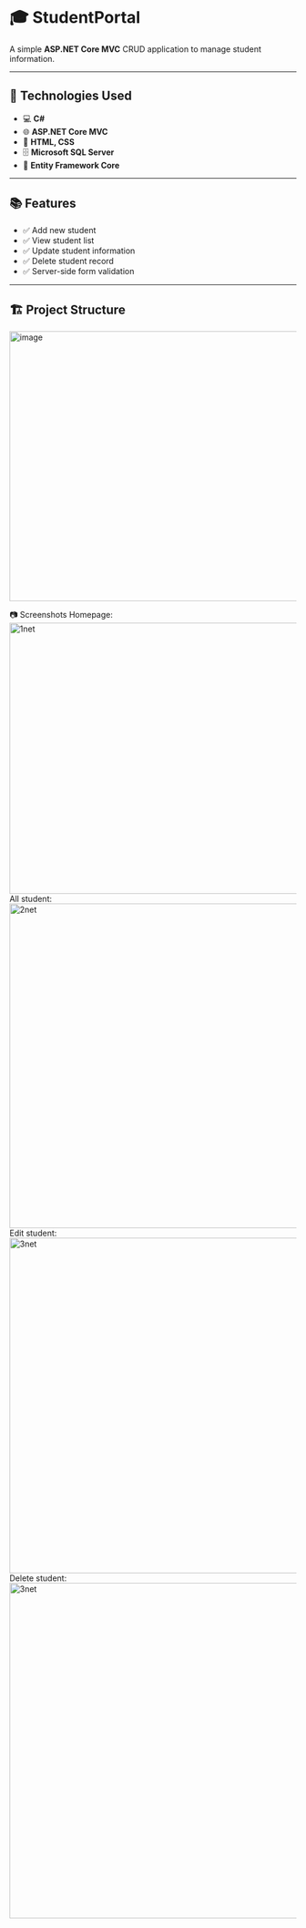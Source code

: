 # 🎓 StudentPortal

A simple **ASP.NET Core MVC** CRUD application to manage student information.

---

## 🚀 Technologies Used

- 💻 **C#**
- 🌐 **ASP.NET Core MVC**
- 🎨 **HTML, CSS**
- 🗄 **Microsoft SQL Server**
- 🔗 **Entity Framework Core**

---

## 📚 Features

- ✅ Add new student
- ✅ View student list
- ✅ Update student information
- ✅ Delete student record
- ✅ Server-side form validation

---

## 🏗 Project Structure

<img width="860" height="474" alt="image" src="https://github.com/user-attachments/assets/e8f4291f-ed29-4eed-9d81-49de24dfbb7e" />


📷 Screenshots
Homepage:
<img width="1366" height="476" alt="1net" src="https://github.com/user-attachments/assets/149938d2-32e9-43a6-8aef-f489d288a6dd" />
All student:
<img width="1366" height="570" alt="2net" src="https://github.com/user-attachments/assets/3453bf6c-af76-473b-bf88-54af9567fdb4" />
Edit student:
<img width="1366" height="589" alt="3net" src="https://github.com/user-attachments/assets/90352299-a901-457d-9e63-1cb565388051" />
Delete student:
<img width="1366" height="589" alt="3net" src="https://github.com/user-attachments/assets/e526f319-8a24-48e6-97c4-84bfdccfcc30" />

